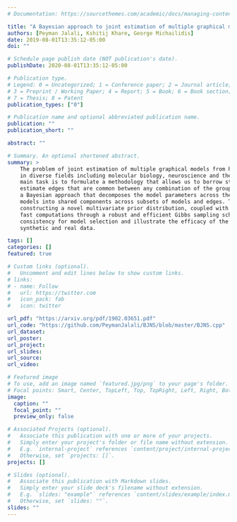 ```yaml
---
# Documentation: https://sourcethemes.com/academic/docs/managing-content/

title: "A Bayesian approach to joint estimation of multiple graphical models"
authors: [Peyman Jalali, Kshitij Khare, George Michailidis]
date: 2019-08-01T13:35:12-05:00
doi: ""

# Schedule page publish date (NOT publication's date).
publishDate: 2020-08-01T13:35:12-05:00

# Publication type.
# Legend: 0 = Uncategorized; 1 = Conference paper; 2 = Journal article;
# 3 = Preprint / Working Paper; 4 = Report; 5 = Book; 6 = Book section;
# 7 = Thesis; 8 = Patent
publication_types: ["0"]

# Publication name and optional abbreviated publication name.
publication: ""
publication_short: ""

abstract: ""

# Summary. An optional shortened abstract.
summary: >
    The problem of joint estimation of multiple graphical models from high dimensional data is ubiquitous
    in diverse fields including molecular biology, neuroscience and the social sciences. The
    main task is to formulate a methodology that allows us to borrow strength from the joint data to
    estimate edges that are common between any combination of the groups. To that end, we develop
    a Bayesian approach that decomposes the model parameters across the multiple graphical
    models into shared components across subsets of models and edges. This goal is achieved by
    constructing a novel multivariate prior distribution, coupled with a pseudo-likelihood that enables
    fast computations through a robust and efficient Gibbs sampling scheme. We establish strong posterior
    consistency for model selection and illustrate the efficacy of the proposed approach on both
    synthetic and real data.

tags: []
categories: []
featured: true

# Custom links (optional).
#   Uncomment and edit lines below to show custom links.
# links:
# - name: Follow
#   url: https://twitter.com
#   icon_pack: fab
#   icon: twitter

url_pdf: "https://arxiv.org/pdf/1902.03651.pdf"
url_code: "https://github.com/PeymanJalali/BJNS/blob/master/BJNS.cpp"
url_dataset:
url_poster:
url_project:
url_slides:
url_source:
url_video:

# Featured image
# To use, add an image named `featured.jpg/png` to your page's folder. 
# Focal points: Smart, Center, TopLeft, Top, TopRight, Left, Right, BottomLeft, Bottom, BottomRight.
image:
  caption: ""
  focal_point: ""
  preview_only: false

# Associated Projects (optional).
#   Associate this publication with one or more of your projects.
#   Simply enter your project's folder or file name without extension.
#   E.g. `internal-project` references `content/project/internal-project/index.md`.
#   Otherwise, set `projects: []`.
projects: []

# Slides (optional).
#   Associate this publication with Markdown slides.
#   Simply enter your slide deck's filename without extension.
#   E.g. `slides: "example"` references `content/slides/example/index.md`.
#   Otherwise, set `slides: ""`.
slides: ""
---
```

